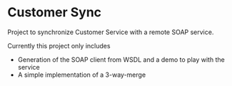 Customer Sync
=============

Project to synchronize Customer Service with a remote SOAP service.

Currently this project only includes

* Generation of the SOAP client from WSDL and a demo to play with the service
* A simple implementation of a 3-way-merge

